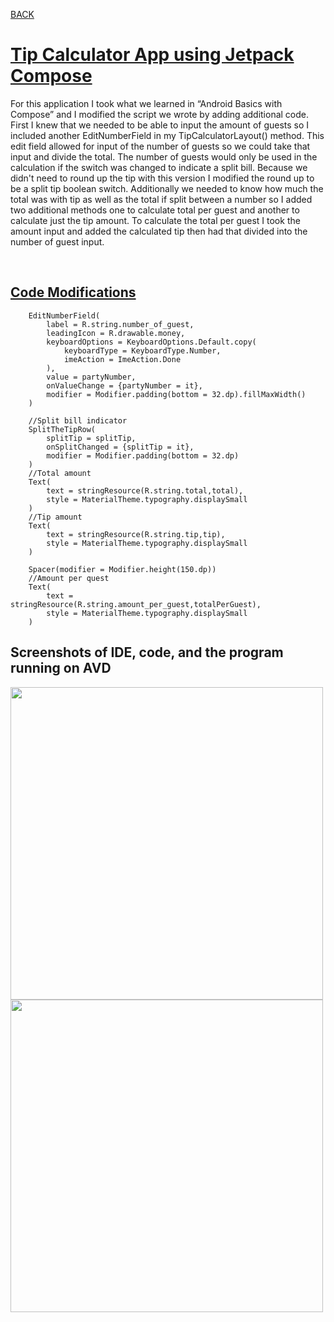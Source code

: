 <a href="https://amberkrodriguez.github.io/Portfolio-/">BACK</a>

<h1> <a href="https://github.com/AmberKRodriguez/Tip-Calculator-App">Tip Calculator App using Jetpack Compose</a> </h1>

<p>For this application I took what we learned in “Android Basics with Compose” and I modified the script we wrote by adding additional code. First I knew that we needed to be able to input the amount of guests so I included another EditNumberField in my TipCalculatorLayout() method. This edit field allowed for input of the number of guests so we could take that input and divide the total.  The number of guests would only be used in the calculation if the switch was changed to indicate a split bill. Because we didn't need to round up the tip with this version I modified the round up to be a split tip boolean switch. Additionally we needed to know how much the total was with tip as well as the total if split between a number so I added two additional methods one to calculate total per guest and another to calculate just the tip amount. To calculate the total per guest I took the  amount input and added the calculated tip then had that divided into the number of guest input.</p>
<br>
<h2><a href="https://github.com/AmberKRodriguez/Tip-Calculator-App/blob/main/CodePreview">Code Modifications</a></h2>

        EditNumberField(
            label = R.string.number_of_guest,
            leadingIcon = R.drawable.money,
            keyboardOptions = KeyboardOptions.Default.copy(
                keyboardType = KeyboardType.Number,
                imeAction = ImeAction.Done
            ),
            value = partyNumber,
            onValueChange = {partyNumber = it},
            modifier = Modifier.padding(bottom = 32.dp).fillMaxWidth()
        )

        //Split bill indicator
        SplitTheTipRow(
            splitTip = splitTip,
            onSplitChanged = {splitTip = it},
            modifier = Modifier.padding(bottom = 32.dp)
        )
        //Total amount
        Text(
            text = stringResource(R.string.total,total),
            style = MaterialTheme.typography.displaySmall
        )
        //Tip amount
        Text(
            text = stringResource(R.string.tip,tip),
            style = MaterialTheme.typography.displaySmall
        )

        Spacer(modifier = Modifier.height(150.dp))
        //Amount per quest
        Text(
            text = stringResource(R.string.amount_per_guest,totalPerGuest),
            style = MaterialTheme.typography.displaySmall
        )

        
        
<h2>Screenshots of IDE, code, and the program running on AVD</h2>
      
<img src= "Screenshot 2025-09-01 at 1.56.57 PM.png" height="500"/> 

<img src= "Screenshot 2025-09-01 at 12.51.23 PM.png" height="500"/> 
